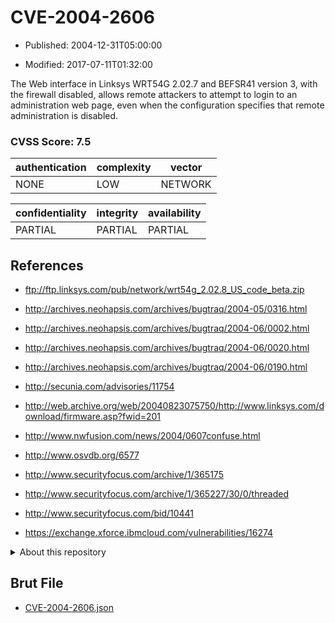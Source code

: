 # CVE-2004-2606

- Published: 2004-12-31T05:00:00

- Modified: 2017-07-11T01:32:00

The Web interface in Linksys WRT54G 2.02.7 and BEFSR41 version 3, with the firewall disabled, allows remote attackers to attempt to login to an administration web page, even when the configuration specifies that remote administration is disabled.

### CVSS Score: **7.5**

| authentication | complexity | vector |
| --- | --- | --- |
| NONE | LOW | NETWORK |

| confidentiality | integrity | availability |
| --- | --- | --- |
| PARTIAL | PARTIAL | PARTIAL |

## References

* ftp://ftp.linksys.com/pub/network/wrt54g_2.02.8_US_code_beta.zip

* http://archives.neohapsis.com/archives/bugtraq/2004-05/0316.html

* http://archives.neohapsis.com/archives/bugtraq/2004-06/0002.html

* http://archives.neohapsis.com/archives/bugtraq/2004-06/0020.html

* http://archives.neohapsis.com/archives/bugtraq/2004-06/0190.html

* http://secunia.com/advisories/11754

* http://web.archive.org/web/20040823075750/http://www.linksys.com/download/firmware.asp?fwid=201

* http://www.nwfusion.com/news/2004/0607confuse.html

* http://www.osvdb.org/6577

* http://www.securityfocus.com/archive/1/365175

* http://www.securityfocus.com/archive/1/365227/30/0/threaded

* http://www.securityfocus.com/bid/10441

* https://exchange.xforce.ibmcloud.com/vulnerabilities/16274

<details>
<summary>About this repository</summary> 

  This repository is part of the project [Live Hack CVE](https://github.com/Live-Hack-CVE). Main website can be found [www.live-hack.org](https://www.live-hack.org) 
  
  Made by [Sn0wAlice](https://github.com/Sn0wAlice) for the people that care about security and need to have a feed of the latest CVEs. Hope you enjoy it, don't forget to star the repo and follow me on [Twitter](https://twitter.com/Sn0wAlice) and [Github](https://github.com/Sn0wAlice). And that is my [personnal website](https://www.alice-snow.me/)

  - [Home Page](https://github.com/Live-Hack-CVE)
  - [Framework](https://github.com/Live-Hack-CVE/cve-framework)
  - [CVE database](https://github.com/Live-Hack-CVE/full_database)
  - [Changelog](https://github.com/Live-Hack-CVE/Changelog)
</details>

## Brut File

* [CVE-2004-2606.json](https://raw.githubusercontent.com/Live-Hack-CVE/full_database/main/cves/2004/CVE-2004-2606.json)


